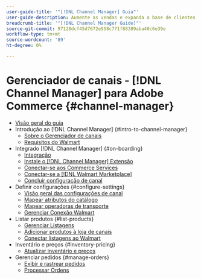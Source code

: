 ```yaml
---
user-guide-title: '"[!DNL Channel Manager] Guia"'
user-guide-description: Aumente as vendas e expanda a base de clientes integrando o Adobe Commerce ou o Magento Open Source com seu [!DNL Walmart Marketplace]Seller Central] conta.
breadcrumb-title: '"[!DNL Channel Manager Guide]"'
source-git-commit: 97128dcf45d7672e958c771f88389aba40c6e39e
workflow-type: tm+mt
source-wordcount: '89'
ht-degree: 0%

---
```



# Gerenciador de canais - [!DNL Channel Manager] para Adobe Commerce {#channel-manager}

- [Visão geral do guia](guide-overview.md)
- Introdução ao [!DNL Channel Manager] {#intro-to-channel-manager}
   - [Sobre o Gerenciador de canais](overview.md)
   - [Requisitos do Walmart](walmart-requirements.md)
- Integrado [!DNL Channel Manager] {#on-boarding}
   - [Integração](onboard.md)
   - [Instale o [!DNL Channel Manager] Extensão](install.md)
   - [Conectar-se aos Commerce Services](connect.md)
   - [Conectar-se a [!DNL Walmart Marketplace]](connect-marketplace.md)
   - [Concluir configuração de canal](complete-store-setup.md)
- Definir configurações {#configure-settings}
   - [Visão geral das configurações de canal](settings-overview.md)
   - [Mapear atributos do catálogo](map-catalog-attributes.md)
   - [Mapear operadoras de transporte](map-shipping-carriers.md)
   - [Gerenciar Conexão Walmart](manage-wmt-connection.md)
- Listar produtos {#list-products}
   - [Gerenciar Listagens](manage-listings.md)
   - [Adicionar produtos à loja de canais](add-products-to-channel-store.md)
   - [Conectar listagens ao Walmart](connect-listings-to-marketplace.md)
- Inventário e preços {#inventory-pricing}
   - [Atualizar inventário e preços](inventory-and-price-updates.md)
- Gerenciar pedidos {#manage-orders}
   - [Exibir e rastrear pedidos](manage-orders.md)
   - [Processar Ordens](process-orders.md)

